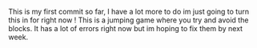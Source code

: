 This is my first commit so far, I have a lot more to do  im just going to turn this in for right now !
This is a jumping game where you try and avoid the blocks. It has a lot of errors right now but im hoping to fix them by  next week.
